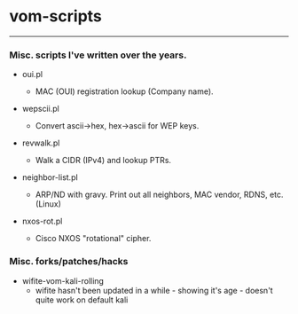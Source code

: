 # vom-scripts
---

### Misc. scripts I've written over the years.

* oui.pl
	* MAC (OUI) registration lookup (Company name).

* wepscii.pl
	* Convert ascii->hex, hex->ascii for WEP keys.

* revwalk.pl
	* Walk a CIDR (IPv4) and lookup PTRs.

* neighbor-list.pl
	* ARP/ND with gravy.  Print out all neighbors, MAC vendor, RDNS, etc.  (Linux)  

* nxos-rot.pl
	* Cisco NXOS "rotational" cipher.

### Misc. forks/patches/hacks

* wifite-vom-kali-rolling
	* wifite hasn't been updated in a while - showing it's age - doesn't quite work on default kali
